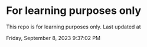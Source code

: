 # For learning purposes only
This repo is for learning purposes only.
Last updated at

Friday, September 8, 2023 9:37:02 PM

